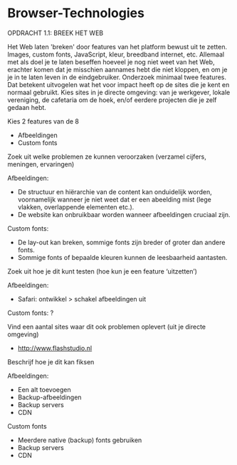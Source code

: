 # Browser-Technologies

OPDRACHT 1.1: BREEK HET WEB

Het Web laten 'breken' door features van het platform bewust uit te zetten. Images, custom fonts, JavaScript, kleur, breedband internet, etc. Allemaal met als doel je te laten beseffen hoeveel je nog niet weet van het Web, erachter komen dat je misschien aannames hebt die niet kloppen, en om je je in te laten leven in de eindgebruiker.
Onderzoek minimaal twee features. Dat betekent uitvogelen wat het voor impact heeft op de sites die je kent en normaal gebruikt. Kies sites in je directe omgeving: van je werkgever, lokale vereniging, de cafetaria om de hoek, en/of eerdere projecten die je zelf gedaan hebt.

Kies 2 features van de 8
- Afbeeldingen
- Custom fonts

Zoek uit welke problemen ze kunnen veroorzaken (verzamel cijfers, meningen, ervaringen)

Afbeeldingen: 
- De structuur en hiërarchie van de content kan onduidelijk worden, voornamelijk wanneer je niet weet dat er een abeelding mist (lege vlakken, overlappende elementen etc.).
- De website kan onbruikbaar worden wanneer afbeeldingen cruciaal zijn.

Custom fonts:
- De lay-out kan breken, sommige fonts zijn breder of groter dan andere fonts.
- Sommige fonts of bepaalde kleuren kunnen de leesbaarheid aantasten.

Zoek uit hoe je dit kunt testen (hoe kun je een feature ‘uitzetten’)

Afbeeldingen:
- Safari: ontwikkel > schakel afbeeldingen uit

Custom fonts:
?

Vind een aantal sites waar dit ook problemen oplevert (uit je directe omgeving)
- http://www.flashstudio.nl

Beschrijf hoe je dit kan fiksen

Afbeeldingen:
- Een alt toevoegen
- Backup-afbeeldingen
- Backup servers
- CDN

Custom fonts
- Meerdere native (backup) fonts gebruiken
- Backup servers
- CDN
